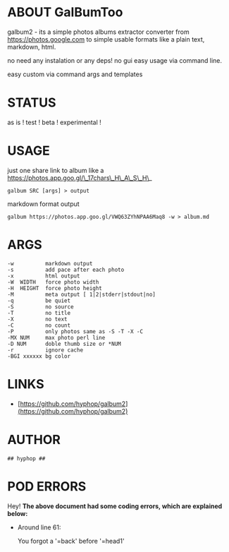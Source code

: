 # ABOUT GalBumToo

galbum2 - its a simple photos albums extractor converter from https://photos.google.com
to simple usable formats like a  plain text, markdown, html.

no need any instalation or any deps! no gui easy usage via command line.

easy custom via command args and templates

# STATUS

as is ! test ! beta ! experimental !

# USAGE

just one share link to album like a https://photos.app.goo.gl/\_17chars\_H\_A\_S\_H\_

    galbum SRC [args] > output

markdown format output

    galbum https://photos.app.goo.gl/VWQ63ZYhNPAA6Maq8 -w > album.md

# ARGS

    -w          markdown output
    -s          add pace after each photo
    -x          html output
    -W  WIDTH   force photo width
    -H  HEIGHT  force photo height
    -M          meta output [ 1|2|stderr|stdout|no]
    -q          be quiet
    -S          no source
    -T          no title
    -X          no text
    -C          no count
    -P          only photos same as -S -T -X -C
    -MX NUM     max photo perl line
    -D NUM      doble thumb size or *NUM
    -r          ignore cache
    -BGI xxxxxx bg color

# LINKS

- [https://github.com/hyphop/galbum2](https://github.com/hyphop/galbum2)

# AUTHOR

    ## hyphop ##

# POD ERRORS

Hey! **The above document had some coding errors, which are explained below:**

- Around line 61:

    You forgot a '=back' before '=head1'
